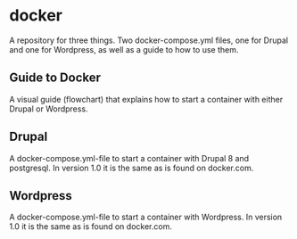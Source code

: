 # docker
A repository for three things. Two docker-compose.yml files, one for Drupal and one for Wordpress, as well as a guide to how to use them. 

## Guide to Docker
A visual guide (flowchart) that explains how to start a container with either Drupal or Wordpress. 

## Drupal
A docker-compose.yml-file to start a container with Drupal 8 and postgresql. In version 1.0 it is the same as is found on docker.com.

## Wordpress 
A docker-compose.yml-file to start a container with Wordpress. In version 1.0 it is the same as is found on docker.com.

